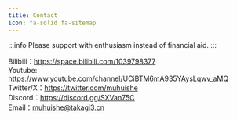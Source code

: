 ```yaml
---
title: Contact
icon: fa-solid fa-sitemap
---
```

:::info
Please support with enthusiasm instead of financial aid.
:::

<HopeIcon icon="fa-brands fa-bilibili" color="rgb(255, 101, 151)"/> Bilibili：https://space.bilibili.com/1039798377 <br/>
<HopeIcon icon="fa-brands fa-youtube" color="rgb(255, 0, 0)"/> Youtube: https://www.youtube.com/channel/UCiBTM6mA935YAysLqwv_aMQ <br/>
<HopeIcon icon="fa-brands fa-twitter" color="rgb(81, 182, 244)"/> Twitter/X：https://twitter.com/muhuishe <br/>
<HopeIcon icon="fa-brands fa-discord" color="rgb(86, 98, 246)"/> Discord：https://discord.gg/SXVan75C <br/>
<HopeIcon icon="fa-solid fa-envelopes-bulk" /> Email：[muhuishe@takagi3.cn](mailto:muhuishe@takagi3.cn)